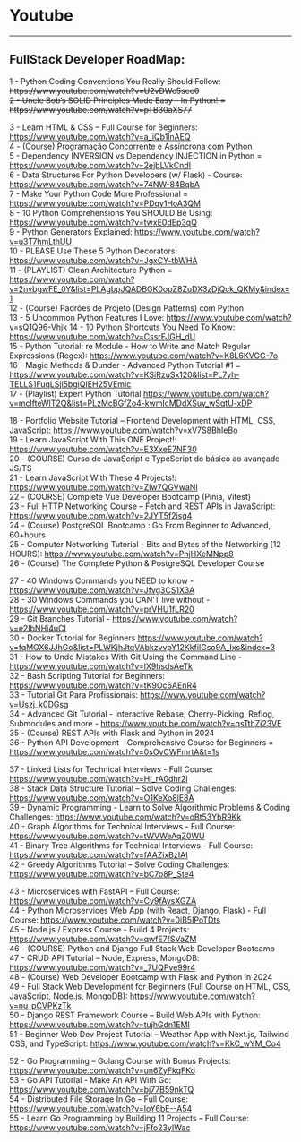 # Youtube
---
## FullStack Developer RoadMap:
<span style="text-decoration: line-through; display: block; width: 100%;">
1 - Python Coding Conventions You Really Should Follow: https://www.youtube.com/watch?v=U2vDWc5sce0
</span>

<span style="text-decoration: line-through; display: block; width: 100%;">
2 - Uncle Bob’s SOLID Principles Made Easy - In Python! = https://www.youtube.com/watch?v=pTB30aXS77<br>
</span>

<!-- Python Dev -->
3 - Learn HTML & CSS – Full Course for Beginners: https://www.youtube.com/watch?v=a_iQb1lnAEQ<br>
4 - (Course) Programação Concorrente e Assíncrona com Python<br>
5 - Dependency INVERSION vs Dependency INJECTION in Python = https://www.youtube.com/watch?v=2ejbLVkCndI<br>
6 - Data Structures For Python Developers (w/ Flask) - Course: https://www.youtube.com/watch?v=74NW-84BqbA<br>
7 - Make Your Python Code More Professional = https://www.youtube.com/watch?v=PDqy1HoA3QM <br>
8 - 10 Python Comprehensions You SHOULD Be Using: https://www.youtube.com/watch?v=twxE0dEp3qQ<br>
9 - Python Generators Explained: https://www.youtube.com/watch?v=u3T7hmLthUU<br>
10 - PLEASE Use These 5 Python Decorators: https://www.youtube.com/watch?v=JgxCY-tbWHA<br>
11 - (PLAYLIST) Clean Architecture Python = https://www.youtube.com/watch?v=2nvbgwFE_0Y&list=PLAgbpJQADBGK0opZ8ZuDX3zDjQck_QKMy&index=1<br>
12 - (Course) Padrões de Projeto (Design Patterns) com Python<br>
13 - 5 Uncommon Python Features I Love: https://www.youtube.com/watch?v=sQ1Q96-Vhjk
14 - 10 Python Shortcuts You Need To Know: https://www.youtube.com/watch?v=CssrFJGH_dU<br>
15 - Python Tutorial: re Module - How to Write and Match Regular Expressions (Regex): https://www.youtube.com/watch?v=K8L6KVGG-7o <br>
16 - Magic Methods & Dunder - Advanced Python Tutorial #1 = https://www.youtube.com/watch?v=KSiRzuSx120&list=PL7yh-TELLS1FuqLSjl5bgiQIEH25VEmIc<br>
17 - (Playlist) Expert Python Tutorial https://www.youtube.com/watch?v=mclfteWlT2Q&list=PLzMcBGfZo4-kwmIcMDdXSuy_wSqtU-xDP<br>

<!-- Web Dev -->
18 - Portfolio Website Tutorial – Frontend Development with HTML, CSS, JavaScript: https://www.youtube.com/watch?v=xV7S8BhIeBo<br>
19 - Learn JavaScript With This ONE Project!:  https://www.youtube.com/watch?v=E3XxeE7NF30<br>
20 - (COURSE) Curso de JavaScript e TypeScript do básico ao avançado JS/TS<br>
21 - Learn JavaScript With These 4 Projects!: https://www.youtube.com/watch?v=ZIw7QGVwaNI<br>
22 - (COURSE) Complete Vue Developer Bootcamp (Pinia, Vitest)<br>
23 - Full HTTP Networking Course – Fetch and REST APIs in JavaScript: https://www.youtube.com/watch?v=2JYT5f2isg4<br>
24 - (Course) PostgreSQL Bootcamp : Go From Beginner to Advanced, 60+hours<br>
25 - Computer Networking Tutorial - Bits and Bytes of the Networking [12 HOURS]: https://www.youtube.com/watch?v=PhjHXeMNpp8<br>
26 - (Course) The Complete Python & PostgreSQL Developer Course<br>

<!-- Dev Ops -->
27 - 40 Windows Commands you NEED to know - https://www.youtube.com/watch?v=Jfvg3CS1X3A<br>
28 - 30 Windows Commands you CAN’T live without - https://www.youtube.com/watch?v=prVHU1fLR20<br>
29 - Git Branches Tutorial - https://www.youtube.com/watch?v=e2IbNHi4uCI<br>
30 - Docker Tutorial for Beginners https://www.youtube.com/watch?v=fqMOX6JJhGo&list=PLWKjhJtqVAbkzvvpY12KkfiIGso9A_Ixs&index=3<br>
31 - How to Undo Mistakes With Git Using the Command Line - https://www.youtube.com/watch?v=lX9hsdsAeTk<br>
32 - Bash Scripting Tutorial for Beginners: https://www.youtube.com/watch?v=tK9Oc6AEnR4<br>
33 - Tutorial Git Para Profissionais: https://www.youtube.com/watch?v=Uszj_k0DGsg<br>
34 - Advanced Git Tutorial - Interactive Rebase, Cherry-Picking, Reflog, Submodules and more - https://www.youtube.com/watch?v=qsTthZi23VE<br>
35 - (Course) REST APIs with Flask and Python in 2024<br>
36 - Python API Development - Comprehensive Course for Beginners = https://www.youtube.com/watch?v=0sOvCWFmrtA&t=1s<br>

<!-- Dev Puzzles -->
37 - Linked Lists for Technical Interviews - Full Course: https://www.youtube.com/watch?v=Hj_rA0dhr2I<br>
38 - Stack Data Structure Tutorial – Solve Coding Challenges: https://www.youtube.com/watch?v=O1KeXo8lE8A<br>
39 - Dynamic Programming - Learn to Solve Algorithmic Problems & Coding Challenges: https://www.youtube.com/watch?v=oBt53YbR9Kk<br>
40 - Graph Algorithms for Technical Interviews - Full Course: https://www.youtube.com/watch?v=tWVWeAqZ0WU<br>
41 - Binary Tree Algorithms for Technical Interviews - Full Course: https://www.youtube.com/watch?v=fAAZixBzIAI<br>
42 - Greedy Algorithms Tutorial – Solve Coding Challenges: https://www.youtube.com/watch?v=bC7o8P_Ste4<br>

<!-- Web Dev Projects -->
43 - Microservices with FastAPI – Full Course: https://www.youtube.com/watch?v=Cy9fAvsXGZA<br>
44 - Python Microservices Web App (with React, Django, Flask) - Full Course: https://www.youtube.com/watch?v=0iB5IPoTDts<br>
45 - Node.js / Express Course - Build 4 Projects: https://www.youtube.com/watch?v=qwfE7fSVaZM<br>
46 - (COURSE) Python and Django Full Stack Web Developer Bootcamp<br>
47 - CRUD API Tutorial – Node, Express, MongoDB: https://www.youtube.com/watch?v=_7UQPve99r4<br>
48 - (Course) Web Developer Bootcamp with Flask and Python in 2024<br>
49 - Full Stack Web Development for Beginners (Full Course on HTML, CSS, JavaScript, Node.js, MongoDB): https://www.youtube.com/watch?v=nu_pCVPKzTk<br>
50 - Django REST Framework Course – Build Web APIs with Python: https://www.youtube.com/watch?v=tujhGdn1EMI <br>
51 - Beginner Web Dev Project Tutorial – Weather App with Next.js, Tailwind CSS, and TypeScript: https://www.youtube.com/watch?v=KkC_wYM_Co4<br>

<!-- Go Dev -->
52 - Go Programming – Golang Course with Bonus Projects: https://www.youtube.com/watch?v=un6ZyFkqFKo<br>
53 - Go API Tutorial - Make An API With Go: https://www.youtube.com/watch?v=bj77B59nkTQ<br>
54 - Distributed File Storage In Go – Full Course: https://www.youtube.com/watch?v=IoY6bE--A54<br>
55 - Learn Go Programming by Building 11 Projects – Full Course: https://www.youtube.com/watch?v=jFfo23yIWac<br>
